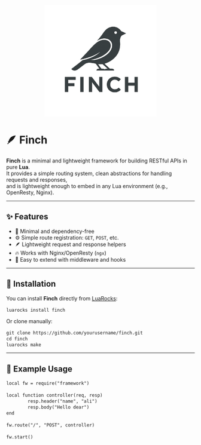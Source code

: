 <p align="center">
  <img src="logo.png" alt="JOS" width="300"/>
</p>

# 🪶 Finch

**Finch** is a minimal and lightweight framework for building RESTful APIs in pure **Lua**.  
It provides a simple routing system, clean abstractions for handling requests and responses,  
and is lightweight enough to embed in any Lua environment (e.g., OpenResty, Nginx).

---

## ✨ Features

- 🧩 Minimal and dependency-free  
- ⚙️ Simple route registration: `GET`, `POST`, etc.  
- 🪶 Lightweight request and response helpers  
- 🔥 Works with Nginx/OpenResty (`ngx`)
- 🧠 Easy to extend with middleware and hooks  

---

## 🚀 Installation

You can install **Finch** directly from [LuaRocks](https://luarocks.org):

```bash
luarocks install finch
```

Or clone manually: 

```
git clone https://github.com/yourusername/finch.git   
cd finch   
luarocks make   
``` 

---

## 🧰 Example Usage
```
local fw = require("framework")

local function controller(req, resp)
        resp.header("name", "ali")
        resp.body("Hello dear")
end

fw.route("/", "POST", controller)

fw.start()
```
